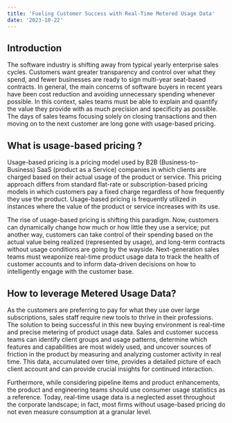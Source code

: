 ```yaml
---
title: 'Fueling Customer Success with Real-Time Metered Usage Data'
date: '2023-10-22'
---
```


## Introduction
The software industry is shifting away from typical yearly enterprise sales cycles. Customers want greater transparency and control over what they spend, and fewer businesses are ready to sign multi-year seat-based contracts. In general, the main concerns of software buyers in recent years have been cost reduction and avoiding unnecessary spending whenever possible. In this context, sales teams must be able to explain and quantify the value they provide with as much precision and specificity as possible. The days of sales teams focusing solely on closing transactions and then moving on to the next customer are long gone with usage-based pricing. 

## What is usage-based pricing ?

Usage-based pricing is a pricing model used by B2B (Business-to-Business) SaaS (product as a Service) companies in which clients are charged based on their actual usage of the product or service. This pricing approach differs from standard flat-rate or subscription-based pricing models in which customers pay a fixed charge regardless of how frequently they use the product. Usage-based pricing is frequently utilized in instances where the value of the product or service increases with its use.

The rise of usage-based pricing is shifting this paradigm. Now, customers can dynamically change how much or how little they use a service; put another way, customers can take control of their spending based on the actual value being realized (represented by usage), and long-term contracts without usage conditions are going by the wayside. Next-generation sales teams must weaponize real-time product usage data to track the health of customer accounts and to inform data-driven decisions on how to intelligently engage with the customer base.

## How to leverage Metered Usage Data?

As the customers are preferring to pay for what they use over large subscriptions, sales staff require new tools to thrive in their professions. The solution to being successful in this new buying environment is real-time and precise metering of product usage data. Sales and customer success teams can identify client groups and usage patterns, determine which features and capabilities are most widely used, and uncover sources of friction in the product by measuring and analyzing customer activity in real time. This data, accumulated over time, provides a detailed picture of each client account and can provide crucial insights for continued interaction. 

Furthermore, while considering pipeline items and product enhancements, the product and engineering teams should use consumer usage statistics as a reference. Today, real-time usage data is a neglected asset throughout the corporate landscape; in fact, most firms without usage-based pricing do not even measure consumption at a granular level.

